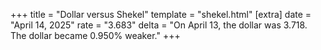 +++
title = "Dollar versus Shekel"
template = "shekel.html"
[extra]
date = "April 14, 2025"
rate = "3.683"
delta = "On April 13, the dollar was 3.718. The dollar became 0.950% weaker."
+++
